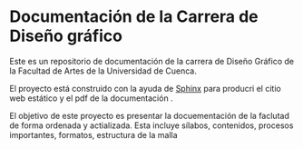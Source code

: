 # Documentación de la Carrera de Diseño gráfico
Este es un repositorio de documentación de la carrera de Diseño Gráfico de la Facultad de Artes de la Universidad de Cuenca. 

El proyecto está construido con la ayuda de [Sphinx](https://www.sphinx-doc.org/en/master/index.html) para producri el citio web estático y el pdf de la documentación .

El objetivo de este proyecto es presentar la docuementación de la faclutad de forma ordenada y actializada. Esta incluye sílabos, contenidos, procesos importantes, formatos, estructura de la malla
